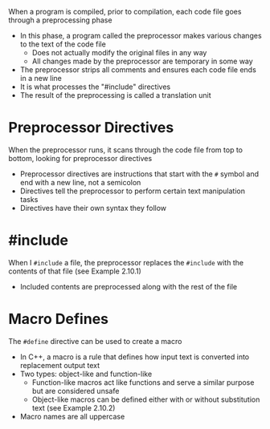 When a program is compiled, prior to compilation, each code file goes through a preprocessing phase
- In this phase, a program called the preprocessor makes various changes to the text of the code file
  - Does not actually modify the original files in any way
  - All changes made by the preprocessor are temporary in some way
- The preprocessor strips all comments and ensures each code file ends in a new line
- It is what processes the "#include" directives
- The result of the preprocessing is called a translation unit

# Preprocessor Directives
When the preprocessor runs, it scans through the code file from top to bottom, looking for preprocessor directives
- Preprocessor directives are instructions that start with the `#` symbol and end with a new line, not a semicolon
- Directives tell the preprocessor to perform certain text manipulation tasks
- Directives have their own syntax they follow

# #include
When I `#include` a file, the preprocessor replaces the `#include` with the contents of that file (see Example 2.10.1)
- Included contents are preprocessed along with the rest of the file

# Macro Defines
The `#define` directive can be used to create a macro
- In C++, a macro is a rule that defines how input text is converted into replacement output text
- Two types: object-like and function-like
  - Function-like macros act like functions and serve a similar purpose but are considered unsafe
  - Object-like macros can be defined either with or without substitution text (see Example 2.10.2)
- Macro names are all uppercase